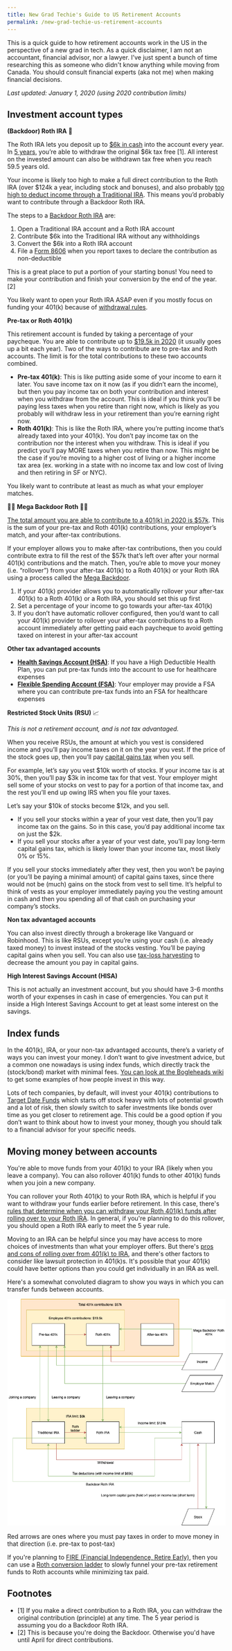 ```yaml
---
title: New Grad Techie's Guide to US Retirement Accounts
permalink: /new-grad-techie-us-retirement-accounts
---
```


This is a quick guide to how retirement accounts work in the US in the perspective of a new grad in tech. As a quick disclaimer, I am not an accountant, financial advisor, nor a lawyer. I’ve just spent a bunch of time researching this as someone who didn't know anything while moving from Canada. You should consult financial experts (aka not me) when making financial decisions.

*Last updated: January 1, 2020 (using 2020 contribution limits)*


## Investment account types

**(Backdoor) Roth IRA** 🚪

The Roth IRA lets you deposit up to [$6k in cash](https://www.irs.gov/retirement-plans/amount-of-roth-ira-contributions-that-you-can-make-for-2019) into the account every year. In [5 years](https://www.investopedia.com/ask/answers/05/waitingperiodroth.asp), you’re able to withdraw the original $6k tax free [1]. All interest on the invested amount can also be withdrawn tax free when you reach 59.5 years old.

Your income is likely too high to make a full direct contribution to the Roth IRA (over $124k a year, including stock and bonuses), and also probably [too high to deduct income through a Traditional IRA](https://www.irs.gov/retirement-plans/plan-participant-employee/2020-ira-contribution-and-deduction-limits-effect-of-modified-agi-on-deductible-contributions-if-you-are-covered-by-a-retirement-plan-at-work). This means you’d probably want to contribute through a Backdoor Roth IRA.

The steps to a [Backdoor Roth IRA](https://www.investopedia.com/terms/b/backdoor-roth-ira.asp) are:

1. Open a Traditional IRA account and a Roth IRA account
2. Contribute $6k into the Traditional IRA without any withholdings
3. Convert the $6k into a Roth IRA account
4. File a [Form 8606](https://www.irs.gov/forms-pubs/about-form-8606) when you report taxes to declare the contribution as non-deductible

This is a great place to put a portion of your starting bonus! You need to make your contribution and finish your conversion by the end of the year. [2]

You likely want to open your Roth IRA ASAP even if you mostly focus on funding your 401(k) because of [withdrawal rules](https://www.investopedia.com/understanding-non-qualified-roth-ira-distributions-4770842).

**Pre-tax or Roth 401(k)**

This retirement account is funded by taking a percentage of your paycheque. You are able to contribute up to [$19.5k in 2020](https://www.irs.gov/newsroom/401k-contribution-limit-increases-to-19500-for-2020-catch-up-limit-rises-to-6500) (it usually goes up a bit each year). Two of the ways to contribute are to pre-tax and Roth accounts. The limit is for the total contributions to these two accounts combined.

- **Pre-tax 401(k)**: This is like putting aside some of your income to earn it later. You save income tax on it now (as if you didn’t earn the income), but then you pay income tax on both your contribution and interest when you withdraw from the account. This is ideal if you think you’ll be paying less taxes when you retire than right now, which is likely as you probably will withdraw less in your retirement than you’re earning right now.
- **Roth 401(k)**: This is like the Roth IRA, where you’re putting income that’s already taxed into your 401(k). You don’t pay income tax on the contribution nor the interest when you withdraw. This is ideal if you predict you’ll pay MORE taxes when you retire than now. This might be the case if you’re moving to a higher cost of living or a higher income tax area (ex. working in a state with no income tax and low cost of living and then retiring in SF or NYC).

You likely want to contribute at least as much as what your employer matches.

💸🚪 **Mega Backdoor Roth** 🚪💸

[The total amount you are able to contribute to a 401(k) in 2020 is $57k](https://www.shrm.org/resourcesandtools/hr-topics/benefits/pages/2020-irs-401k-contribution-limits.aspx). This is the sum of your pre-tax and Roth 401(k) contributions, your employer’s match, and your after-tax contributions.

If your employer allows you to make after-tax contributions, then you could contribute extra to fill the rest of the $57k that’s left over after your normal 401(k) contributions and the match. Then, you’re able to move your money (i.e. “rollover”) from your after-tax 401(k) to a Roth 401(k) or your Roth IRA using a process called the [Mega Backdoor](https://www.madfientist.com/after-tax-contributions/).

1. If your 401(k) provider allows you to automatically rollover your after-tax 401(k) to a Roth 401(k) or a Roth IRA, you should set this up first
2. Set a percentage of your income to go towards your after-tax 401(k)
3. If you don’t have automatic rollover configured, then you’d want to call your 401(k) provider to rollover your after-tax contributions to a Roth account immediately after getting paid each paycheque to avoid getting taxed on interest in your after-tax account

**Other tax advantaged accounts**

- [**Health Savings Account (HSA)**](https://www.investopedia.com/terms/h/hsa.asp): If you have a High Deductible Health Plan, you can put pre-tax funds into the account to use for healthcare expenses
- [**Flexible Spending Account (FSA)**](https://www.healthcare.gov/have-job-based-coverage/flexible-spending-accounts/): Your employer may provide a FSA where you can contribute pre-tax funds into an FSA for healthcare expenses

**Restricted Stock Units (RSU)** 📈

*This is not a retirement account, and is not tax advantaged.*

When you receive RSUs, the amount at which you vest is considered income and you’ll pay income taxes on it on the year you vest. If the price of the stock goes up, then you’ll pay [capital gains tax](https://www.investopedia.com/terms/c/capital_gains_tax.asp) when you sell.

For example, let’s say you vest $10k worth of stocks. If your income tax is at 30%, then you’ll pay $3k in income tax for that vest. Your employer might sell some of your stocks on vest to pay for a portion of that income tax, and the rest you’ll end up owing IRS when you file your taxes.

Let’s say your $10k of stocks become $12k, and you sell.

- If you sell your stocks within a year of your vest date, then you’ll pay income tax on the gains. So in this case, you’d pay additional income tax on just the $2k.
- If you sell your stocks after a year of your vest date, you’ll pay long-term capital gains tax, which is likely lower than your income tax, most likely 0% or 15%.

If you sell your stocks immediately after they vest, then you won’t be paying (or you’ll be paying a minimal amount) of capital gains taxes, since there would not be (much) gains on the stock from vest to sell time. It’s helpful to think of vests as your employer immediately paying you the vesting amount in cash and then you spending all of that cash on purchasing your company’s stocks.

**Non tax advantaged accounts**

You can also invest directly through a brokerage like Vanguard or Robinhood. This is like RSUs, except you’re using your cash (i.e. already taxed money) to invest instead of the stocks vesting. You’ll be paying capital gains when you sell. You can also use [tax-loss harvesting](https://www.investopedia.com/terms/t/taxgainlossharvesting.asp) to decrease the amount you pay in capital gains.

**High Interest Savings Account (HISA)**

This is not actually an investment account, but you should have 3-6 months worth of your expenses in cash in case of emergencies. You can put it inside a High Interest Savings Account to get at least some interest on the savings.


## Index funds

In the 401(k), IRA, or your non-tax advantaged accounts, there’s a variety of ways you can invest your money. I don’t want to give investment advice, but a common one nowadays is using index funds, which directly track the (stock/bond) market with minimal fees. [You can look at the Bogleheads wiki](https://www.bogleheads.org/wiki/Getting_started) to get some examples of how people invest in this way.

Lots of tech companies, by default, will invest your 401(k) contributions to [Target Date Funds](https://www.investopedia.com/terms/t/target-date_fund.asp) which starts off stock heavy with lots of potential growth and a lot of risk, then slowly switch to safer investments like bonds over time as you get closer to retirement age. This could be a good option if you don’t want to think about how to invest your money, though you should talk to a financial advisor for your specific needs.


## Moving money between accounts

You're able to move funds from your 401(k) to your IRA (likely when you leave a company). You can also rollover 401(k) funds to other 401(k) funds when you join a new company.

You can rollover your Roth 401(k) to your Roth IRA, which is helpful if you want to withdraw your funds earlier before retirement. In this case, there's [rules that determine when you can withdraw your Roth 401(k) funds after rolling over to your Roth IRA](https://www.investopedia.com/understanding-non-qualified-roth-ira-distributions-4770842). In general, if you're planning to do this rollover, you should open a Roth IRA early to meet the 5 year rule.

Moving to an IRA can be helpful since you may have access to more choices of investments than what your employer offers. But there's [pros and cons of rolling over from 401(k) to IRA](https://www.kiplinger.com/article/retirement/T032-C000-S002-pros-and-cons-of-rolling-your-401-k-into-an-ira.html), and there's other factors to consider like lawsuit protection in 401(k)s. It's possible that your 401(k) could have better options than you could get individually in an IRA as well.

Here's a somewhat convoluted diagram to show you ways in which you can transfer funds between accounts.

![Retirement accounts flow chart](/assets/img/new_grad_techie_guide_to_us_retirement_accounts/flow_chart.png)

<div class="image-landscape-caption">Red arrows are ones where you must pay taxes in order to move money in that direction (i.e. pre-tax to post-tax)</div>

If you're planning to [FIRE (Financial Independence, Retire Early)](https://www.investopedia.com/terms/f/financial-independence-retire-early-fire.asp), then you can use a [Roth conversion ladder](https://www.madfientist.com/how-to-access-retirement-funds-early/) to slowly funnel your pre-tax retirement funds to Roth accounts while minimizing tax paid.


## Footnotes

- [1] If you make a direct contribution to a Roth IRA, you can withdraw the original contribution (principle) at any time. The 5 year period is assuming you do a Backdoor Roth IRA.
- [2] This is because you're doing the Backdoor. Otherwise you'd have until April for direct contributions.
